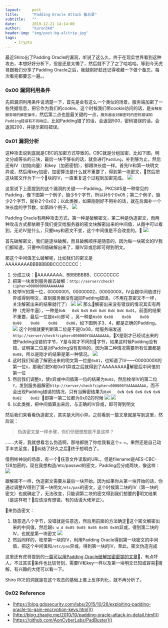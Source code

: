 ```yaml
---
layout:     post
title:      "Padding Oracle Attack 备忘录"
subtitle:   ""
date:       2019-12-21 14:14:00
author:     "kuron3k0"
header-img: "img/post-bg-alitrip.jpg"
tags:
    - Crypto
---
```


最近Shiro出了Padding Oracle的漏洞，听说了这么久，终于在现实世界看到这种攻击，本想好好分析下，但是还是太懒了，然后就不了了之了哈哈哈。等到今天虎哥跟我们分享了Padding Oracle之后，我就刚好趁还记得收藏一下做个备忘，每次看完都要忘一遍。。


### 0x00 漏洞利用条件

先把漏洞利用条件说清楚一下，首先是会有这么一个类似的场景，服务端加密了一些凭据信息，把它作为我们的cookie，这个时候我们带cookie访问的话，是`会触发服务端的解密操作`，然后第二点也是最关键的一点，`服务器会对解密时的密码错误和Padding错误有不同响应`，比如Padding错了的话，会返回500，密码错误的话，会返回200，并提示密码错误。


### 0x01 漏洞分析

这种攻击说到底就是CBC的加密方式导致的。CBC就是分组加密，比如下图，明文分成等长的三块，最后一块不够长的话，就会进行`Padding`，补到够为止，然后还有IV（初始向量）和key（加密密钥），都跟块长度一样。首先IV和第一块明文异或，然后用key加密，加密算法是什么就不重要了，得到第一块密文，然后把这块密文作为下一个块的IV，一直重复这个过程到加密完成。
![](/img/in-post/Padding-Oracle/cbc-encrypt.png)


这里说下上面提到的这个漏洞的关键——Padding。PKCS#5是一种常见的Padding，像下图第一个例子，缺少5个字节，所以补5个0x05；第二个例子，缺少2个字节，就补2个0x02；以此类推，如果刚刚好不用补的话，就在后面补一个块长度的字节数，如第四个例子。
![](/img/in-post/Padding-Oracle/padding.png)


Padding Oracle有两种攻击方式，第一种是破解密文，第二种是伪造密文，而两种攻击方式都依赖于我们提交给服务器的密文块解密出来的中间值，从图中可以看到，无论IV是什么，只要key和密文不变，这个中间值是不会改变的。
![](/img/in-post/Padding-Oracle/intermidiate_value.png)


首先破解密文，我们是逐块破解，而且破解顺序是随意的，因为每一块密文的IV我们都知道，只要中间值破解出来了，跟IV异或后即可得到明文。


那这个中间值怎么破解呢，比如我们的密文是AAAAAAAABBBBBBBBCCCCCCCC：

1. 分成三块：AAAAAAAA、BBBBBBBB、CCCCCCCC
2. 把第一块发到服务器去破解：`http://server/check?cipher=00000000AAAAAAAA`
3.  枚举IV的第一位，00000001，00000002，0000000X，IV会跟中间值进行异或得到明文，直到服务器没有返回Padding错误。（不用在意密文不一样，关注解密出来的结果就行了）
    ![](/img/in-post/Padding-Oracle/enum1.png)
    ![](/img/in-post/Padding-Oracle/enum2.png)
那么解密出来没有错误的情况其实有两种（虎哥牛逼），一种是`0xN	0xN	0xN	0xN	0xN	0xN	0xN	0x01`，前面的结果不重要，最后一位是`0x01`即可 ，另一种是`0x08	0x08	0x08	0x08	0x08	0x08	0x08	0x08`，如下图例子3、4，都是正确的Padding。
    ![](/img/in-post/Padding-Oracle/padding.png)
这个时候就要判断第二位是不是0x08，给服务端发送`http://server/check?cipher=000000YXAAAAAAAA`，X是刚才已经试出来的使Padding没错的字节，Y是与刚才不同的字节，如果这时候Padding没有错，证明第二位是对Padding没有影响的，因为第二种情况需要所有位置都是`0x08`，所以是刚才的结果是第一种情况。
    ![](/img/in-post/Padding-Oracle/enum3.png)
4. 这时我们知道了解密出来的明文第一位是`0x01`，也知道了IV——0000000X的第一位`X`，那我们把X和0x01异或之后就得到了AAAAAAAA解密后中间值的第一位
5. 然后我们调整`X`，使`X`异或中间值第一位的结果为`0x02`，然后枚举IV的第二位`Y`，发到服务器解密`http://server/check?cipher=000000YXAAAAAAAA`，而不会出现Padding错误的情况，只有当解密结果为`0xN	0xN	0xN	0xN	0xN	0xN	0x02	0x02
`即第一第二位都为0x02的时候
    ![](/img/in-post/Padding-Oracle/enum4.png)
    ![](/img/in-post/Padding-Oracle/enum5.png)
6. 以此类推，把中间值算出来后，与正确的IV异或，即可得到明文


然后我们来看看伪造密文，其实是大同小异。之前看到一篇文章就是写到这里，然后说：
> 伪造密文是一样步骤，你们仔细想想是不是这样？

.......大哥，我就想看怎么伪造啊，那啥都脱了你给我看这个= =。果然还是自己动手丰衣足食，纠结了好久之后终于想明白了。

借用彬神说的场景，有一个任意文件读取的URL，但是filename是AES-CBC-128加密的，现在我想构造/etc/passwd的密文，Padding后分成两块，像这样：
    ![](/img/in-post/Padding-Oracle/passwd.png)

跟解密不一样，伪造密文需要从最后一块开始。因为如果你从第一块开始的话，你通过调整IV得到了第一块明文`/etc/pas`的密文，这个时候第二块的IV（第一块的密文）也就确定了，无法改变，只能调第二块的密文得到我们想要的明文结果（是这样吧？应该没有想错，有的话请大佬斧正）。

来伪造密文：

1. 随意选八个字节，没错就是任意选，然后用前面的方法确定这个密文解密出来的中间值，然后跟`s w d 0x05 0x05 0x05 0x05 0x05`异或，得到第二块的IV，也就是第一块密文
    ![](/img/in-post/Padding-Oracle/fake1.png)
2. 然后同样的，枚举第一块的IV，利用Padding Oracle得到第一块密文的中间值，把这个中间值和`/etc/pas`异或，得到第一块的IV，至此，密文伪造完成


这里还有虎哥提到的[一篇可以用Padding Oracle破解加密密钥的文章](https://blog.gdssecurity.com/labs/2015/10/26/exploiting-padding-oracle-to-gain-encryption-keys.html)，有点吓人，不过其实条件也比较苛刻，需要IV和key一样以及第一块明文已知或容易猜解，有兴趣的大佬可以看一下。

Shiro RCE的洞就是在这个攻击的基础上套上反序列化，就不再分析了。






### 0x02 Reference

-   [https://blog.gdssecurity.com/labs/2015/10/26/exploiting-padding-oracle-to-gain-encryption-keys.html]()
- [http://blog.zhaojie.me/2010/10/padding-oracle-attack-in-detail.html]()
- [https://github.com/AonCyberLabs/PadBuster]()


